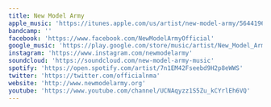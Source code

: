 ```yaml
---
title: New Model Army
apple_music: 'https://itunes.apple.com/us/artist/new-model-army/5644196'
bandcamp: ''
facebook: 'https://www.facebook.com/NewModelArmyOfficial'
google_music: 'https://play.google.com/store/music/artist/New_Model_Army?id=A5uoto7qzyefdc7zsckl7lcoz2e'
instagram: 'https://www.instagram.com/newmodelarmy'
soundcloud: 'https://soundcloud.com/new-model-army-music'
spotify: 'https://open.spotify.com/artist/7n1EM42Fseebd9H2p8eWWS'
twitter: 'https://twitter.com/officialnma'
website: 'http://www.newmodelarmy.org'
youtube: 'https://www.youtube.com/channel/UCNAqyzz1S5Zu_kCYrlEh6VQ'
---
```

